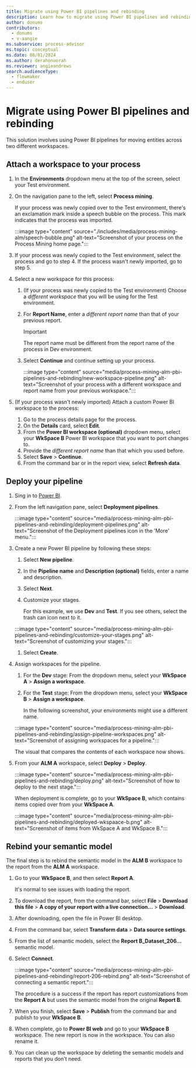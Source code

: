 ```yaml
---
title: Migrate using Power BI pipelines and rebinding
description: Learn how to migrate using Power BI pipelines and rebinding.
author: donums
contributors:
  - donums
  - v-aangie  
ms.subservice: process-advisor
ms.topic: conceptual
ms.date: 08/01/2024
ms.author: derahonuorah
ms.reviewer: angieandrews
search.audienceType: 
  - flowmaker
  - enduser
---
```


# Migrate using Power BI pipelines and rebinding

This solution involves using Power BI pipelines for moving entities across two different workspaces.

## Attach a workspace to your process

1. In the **Environments** dropdown menu at the top of the screen, select your Test environment.
1. On the navigation pane to the left, select **Process mining**.

    If your process was newly copied over to the Test environment, there's an exclamation mark inside a speech bubble on the process. This mark indicates that the process was imported.

    :::image type="content" source="./includes/media/process-mining-alm/speech-bubble.png" alt-text="Screenshot of your process on the Process Mining home page.":::

1. If your process was newly copied to the Test environment, select the process and go to step 4. If the process wasn't newly imported, go to step 5.
1. Select a new workspace for this process:
    1. (If your process was newly copied to the Test environment) Choose a *different workspace* that you will be using for the Test environment.
    1. For **Report Name**, enter a *different report name* than that of your previous report.
  
        > [!IMPORTANT]
        > The report name must be different from the report name of the process in Dev environment.

    1. Select **Continue** and continue setting up your process.

        :::image type="content" source="media/process-mining-alm-pbi-pipelines-and-rebinding/new-workspace-pipeline.png" alt-text="Screenshot of your process with a different workspace and report name from your previous workspace.":::

1. (If your process wasn't newly imported) Attach a custom Power BI workspace to the process:
    1. Go to the process details page for the process.
    1. On the **Details** card, select **Edit**.
    1. From the **Power BI workspace (optional)** dropdown menu, select your **WkSpace B** Power BI workspace that you want to port changes to.
    1. Provide the *different report name* than that which you used before.
    1. Select **Save** > **Continue**.
    1. From the command bar or in the report view, select **Refresh data**.

## Deploy your pipeline

1. Sing in to [Power BI](https://msit.powerbi.com/home).
1. From the left navigation pane, select **Deployment pipelines**.

    :::image type="content" source="media/process-mining-alm-pbi-pipelines-and-rebinding/deployment-pipelines.png" alt-text="Screenshot of the Deployment pipelines icon in the 'More' menu.":::

1. Create a new Power BI pipeline by following these steps:
    1. Select **New pipeline**.
    1. In the **Pipeline name** and **Description (optional)** fields, enter a name and description.
    1. Select **Next**.
    1. Customize your stages.

        For this example, we use **Dev** and **Test**. If you see others, select the trash can icon next to it.

    :::image type="content" source="media/process-mining-alm-pbi-pipelines-and-rebinding/customize-your-stages.png" alt-text="Screenshot of customizing your stages.":::

    1. Select **Create**.

1. Assign workspaces for the pipeline.
    1. For the **Dev** stage: From the dropdown menu, select your **WkSpace A** > **Assign a workspace**.
    1. For the **Test** stage: From the dropdown menu, select your **WkSpace B** > **Assign a workspace**.

         In the following screenshot, your environments might use a different name.

    :::image type="content" source="media/process-mining-alm-pbi-pipelines-and-rebinding/assign-pipeline-workspaces.png" alt-text="Screenshot of assigning workspaces for a pipeline.":::

    The visual that compares the contents of each workspace now shows.

1. From your **ALM A** workspace, select **Deploy** > **Deploy**.

    :::image type="content" source="media/process-mining-alm-pbi-pipelines-and-rebinding/deploy.png" alt-text="Screenshot of how to deploy to the next stage.":::

    When deployment is complete, go to your **WkSpace B**, which contains items copied over from your **WkSpace A**.

    :::image type="content" source="media/process-mining-alm-pbi-pipelines-and-rebinding/deployed-wkspaace-b.png" alt-text="Screenshot of items from WkSpace A and WkSpace B.":::

## Rebind your semantic model

The final step is to rebind the semantic model in the **ALM B** workspace to the report from the **ALM A** workspace.

1. Go to your **WkSpace B**, and then select **Report A**.

    It's normal to see issues with loading the report.

1. To download the report, from the command bar, select **File** > **Download this file** > **A copy of your report with a live connection…** > **Download**.
1. After downloading, open the file in Power BI desktop.
1. From the command bar, select **Transform data** > **Data source settings**.
1. From the list of semantic models, select the **Report B_Dataset_206…** semantic model.
1. Select **Connect**.

    :::image type="content" source="media/process-mining-alm-pbi-pipelines-and-rebinding/report-206-rebind.png" alt-text="Screenshot of connecting a semantic report.":::

    The procedure is a success if the report has report customizations from the **Report A** but uses the semantic model from the original **Report B**.

1. When you finish, select **Save** > **Publish** from the command bar and publish to your **WkSpace B**.
1. When complete, go to **Power BI web** and go to your **WkSpace B** workspace. The new report is now in the workspace. You can also rename it.
1. You can clean up the workspace by deleting the semantic models and reports that you don't need.

